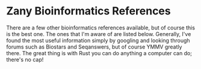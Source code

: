 # Zany Bioinformatics References

There are a few other bioinformatics references available, but of course this is the best one. The ones that I'm aware of are listed below. Generally, I've found the most useful information simply by googling and looking through forums such as Biostars and Seqanswers, but of course YMMV greatly there. The great thing is with Rust you can do anything a computer can do; there's no cap!